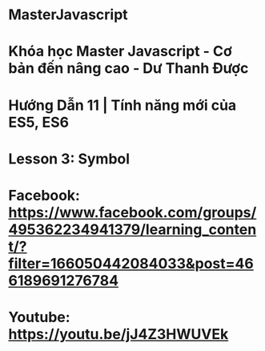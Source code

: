 # MasterJavascript
# Khóa học Master Javascript - Cơ bản đến nâng cao - Dư Thanh Được

# Hướng Dẫn 11 | Tính năng mới của ES5, ES6
  # Lesson 3: Symbol
  # Facebook: https://www.facebook.com/groups/495362234941379/learning_content/?filter=166050442084033&post=466189691276784
  # Youtube: https://youtu.be/jJ4Z3HWUVEk